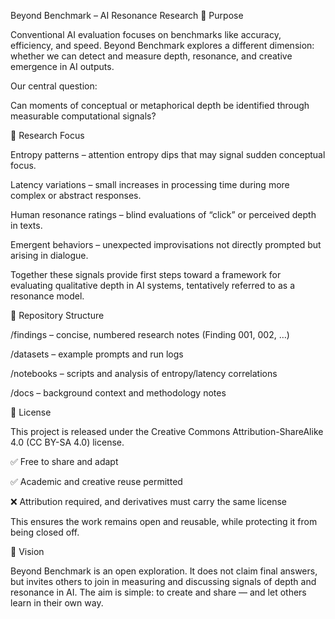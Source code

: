 Beyond Benchmark – AI Resonance Research
🎯 Purpose

Conventional AI evaluation focuses on benchmarks like accuracy, efficiency, and speed.
Beyond Benchmark explores a different dimension: whether we can detect and measure depth, resonance, and creative emergence in AI outputs.

Our central question:

Can moments of conceptual or metaphorical depth be identified through measurable computational signals?

🔬 Research Focus

Entropy patterns – attention entropy dips that may signal sudden conceptual focus.

Latency variations – small increases in processing time during more complex or abstract responses.

Human resonance ratings – blind evaluations of “click” or perceived depth in texts.

Emergent behaviors – unexpected improvisations not directly prompted but arising in dialogue.

Together these signals provide first steps toward a framework for evaluating qualitative depth in AI systems, tentatively referred to as a resonance model.

📂 Repository Structure

/findings – concise, numbered research notes (Finding 001, 002, …)

/datasets – example prompts and run logs

/notebooks – scripts and analysis of entropy/latency correlations

/docs – background context and methodology notes

📜 License

This project is released under the Creative Commons Attribution-ShareAlike 4.0 (CC BY-SA 4.0) license.

✅ Free to share and adapt

✅ Academic and creative reuse permitted

❌ Attribution required, and derivatives must carry the same license

This ensures the work remains open and reusable, while protecting it from being closed off.

🌱 Vision

Beyond Benchmark is an open exploration.
It does not claim final answers, but invites others to join in measuring and discussing signals of depth and resonance in AI.
The aim is simple: to create and share — and let others learn in their own way.